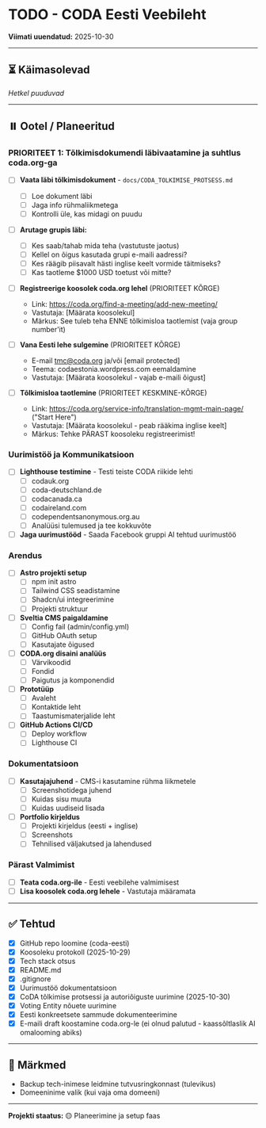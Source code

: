 # TODO - CODA Eesti Veebileht

**Viimati uuendatud:** 2025-10-30

---

## ⏳ Käimasolevad

*Hetkel puuduvad*

---

## ⏸️ Ootel / Planeeritud

### PRIORITEET 1: Tõlkimisdokumendi läbivaatamine ja suhtlus coda.org-ga

- [ ] **Vaata läbi tõlkimisdokument** - `docs/CODA_TOLKIMISE_PROTSESS.md`
  - [ ] Loe dokument läbi
  - [ ] Jaga info rühmaliikmetega
  - [ ] Kontrolli üle, kas midagi on puudu

- [ ] **Arutage grupis läbi:**
  - [ ] Kes saab/tahab mida teha (vastutuste jaotus)
  - [ ] Kellel on õigus kasutada grupi e-maili aadressi?
  - [ ] Kes räägib piisavalt hästi inglise keelt vormide täitmiseks?
  - [ ] Kas taotleme $1000 USD toetust või mitte?

- [ ] **Registreerige koosolek coda.org lehel** (PRIORITEET KÕRGE)
  - Link: https://coda.org/find-a-meeting/add-new-meeting/
  - Vastutaja: [Määrata koosolekul]
  - Märkus: See tuleb teha ENNE tõlkimisloa taotlemist (vaja group number'it)

- [ ] **Vana Eesti lehe sulgemine** (PRIORITEET KÕRGE)
  - E-mail tmc@coda.org ja/või [email protected]
  - Teema: codaestonia.wordpress.com eemaldamine
  - Vastutaja: [Määrata koosolekul - vajab e-maili õigust]

- [ ] **Tõlkimisloa taotlemine** (PRIORITEET KESKMINE-KÕRGE)
  - Link: https://coda.org/service-info/translation-mgmt-main-page/ ("Start Here")
  - Vastutaja: [Määrata koosolekul - peab rääkima inglise keelt]
  - Märkus: Tehke PÄRAST koosoleku registreerimist!

### Uurimistöö ja Kommunikatsioon

- [ ] **Lighthouse testimine** - Testi teiste CODA riikide lehti
  - [ ] codauk.org
  - [ ] coda-deutschland.de
  - [ ] codacanada.ca
  - [ ] codaireland.com
  - [ ] codependentsanonymous.org.au
  - [ ] Analüüsi tulemused ja tee kokkuvõte

- [ ] **Jaga uurimustööd** - Saada Facebook gruppi AI tehtud uurimustöö

### Arendus

- [ ] **Astro projekti setup**
  - [ ] npm init astro
  - [ ] Tailwind CSS seadistamine
  - [ ] Shadcn/ui integreerimine
  - [ ] Projekti struktuur

- [ ] **Sveltia CMS paigaldamine**
  - [ ] Config fail (admin/config.yml)
  - [ ] GitHub OAuth setup
  - [ ] Kasutajate õigused

- [ ] **CODA.org disaini analüüs**
  - [ ] Värvikoodid
  - [ ] Fondid
  - [ ] Paigutus ja komponendid

- [ ] **Prototüüp**
  - [ ] Avaleht
  - [ ] Kontaktide leht
  - [ ] Taastumismaterjalide leht

- [ ] **GitHub Actions CI/CD**
  - [ ] Deploy workflow
  - [ ] Lighthouse CI

### Dokumentatsioon

- [ ] **Kasutajajuhend** - CMS-i kasutamine rühma liikmetele
  - [ ] Screenshotidega juhend
  - [ ] Kuidas sisu muuta
  - [ ] Kuidas uudiseid lisada

- [ ] **Portfolio kirjeldus**
  - [ ] Projekti kirjeldus (eesti + inglise)
  - [ ] Screenshots
  - [ ] Tehnilised väljakutsed ja lahendused

### Pärast Valmimist

- [ ] **Teata coda.org-ile** - Eesti veebilehe valmimisest
- [ ] **Lisa koosolek coda.org lehele** - Vastutaja määramata

---

## ✅ Tehtud

- [x] GitHub repo loomine (coda-eesti)
- [x] Koosoleku protokoll (2025-10-29)
- [x] Tech stack otsus
- [x] README.md
- [x] .gitignore
- [x] Uurimustöö dokumentatsioon
- [x] CoDA tõlkimise protsessi ja autoriõiguste uurimine (2025-10-30)
- [x] Voting Entity nõuete uurimine
- [x] Eesti konkreetsete sammude dokumenteerimine
- [x] E-maili draft koostamine coda.org-le (ei olnud palutud - kaassõltlaslik AI omalooming abiks)

---

## 📝 Märkmed

- Backup tech-inimese leidmine tutvusringkonnast (tulevikus)
- Domeeninime valik (kui vaja oma domeeni)

---

**Projekti staatus:** 🟡 Planeerimine ja setup faas
